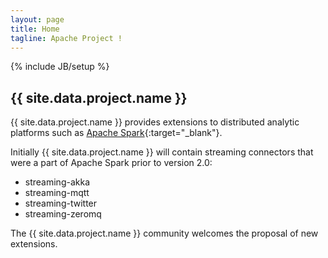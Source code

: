 ```yaml
---
layout: page
title: Home
tagline: Apache Project !
---
```

<!--
{% comment %}
Licensed to the Apache Software Foundation (ASF) under one or more
contributor license agreements.  See the NOTICE file distributed with
this work for additional information regarding copyright ownership.
The ASF licenses this file to you under the Apache License, Version 2.0
(the "License"); you may not use this file except in compliance with
the License.  You may obtain a copy of the License at

http://www.apache.org/licenses/LICENSE-2.0

Unless required by applicable law or agreed to in writing, software
distributed under the License is distributed on an "AS IS" BASIS,
WITHOUT WARRANTIES OR CONDITIONS OF ANY KIND, either express or implied.
See the License for the specific language governing permissions and
limitations under the License.
{% endcomment %}
-->

{% include JB/setup %}

## {{ site.data.project.name }}

{{ site.data.project.name }} provides extensions to distributed analytic platforms such as [Apache Spark](http://spark.apache.org){:target="_blank"}.


Initially {{ site.data.project.name }} will contain streaming connectors that were a part of Apache Spark prior to version 2.0:

 - streaming-akka
 - streaming-mqtt
 - streaming-twitter
 - streaming-zeromq
 
The {{ site.data.project.name }} community welcomes the proposal of new extensions.

<br>

<br>
